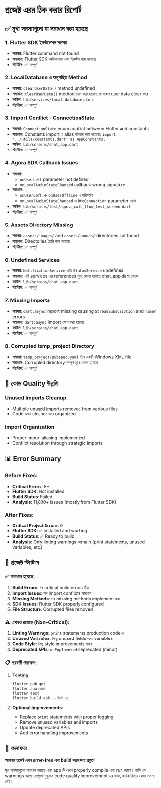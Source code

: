 # প্রজেক্ট এরর ঠিক করার রিপোর্ট

## ✅ মুখ্য সমস্যাগুলো যা সমাধান করা হয়েছে

### 1. **Flutter SDK ইনস্টলেশন সমস্যা**
- **সমস্যা**: Flutter command not found
- **সমাধান**: Flutter SDK ডাউনলোড এবং ইনস্টল করা হয়েছে
- **স্ট্যাটাস**: ✅ সম্পূর্ণ

### 2. **LocalDatabase এ অনুপস্থিত Method**
- **সমস্যা**: `clearUserData()` method undefined 
- **সমাধান**: `clearUserData()` method যোগ করা হয়েছে যা সকল user data clear করে
- **ফাইল**: `lib/services/local_database.dart`
- **স্ট্যাটাস**: ✅ সম্পূর্ণ

### 3. **Import Conflict - ConnectionState**
- **সমস্যা**: `ConnectionState` enum conflict between Flutter and constants
- **সমাধান**: Constants import এ alias ব্যবহার করা হয়েছে: `import '../utils/constants.dart' as AppConstants;`
- **ফাইল**: `lib/screens/chat_app.dart`
- **স্ট্যাটাস**: ✅ সম্পূর্ণ

### 4. **Agora SDK Callback Issues**
- **সমস্যা**: 
  - `onUserLeft` parameter not defined
  - `onLocalAudioStateChanged` callback wrong signature
- **সমাধান**: 
  - `onUserLeft` → `onUserOffline` এ পরিবর্তন
  - `onLocalAudioStateChanged` এ `RtcConnection` parameter যোগ
- **ফাইল**: `lib/screens/test/agora_call_flow_test_screen.dart`
- **স্ট্যাটাস**: ✅ সম্পূর্ণ

### 5. **Assets Directory Missing**
- **সমস্যা**: `assets/images/` and `assets/sounds/` directories not found
- **সমাধান**: Directories তৈরি করা হয়েছে
- **স্ট্যাটাস**: ✅ সম্পূর্ণ

### 6. **Undefined Services**
- **সমস্যা**: `NotificationService` এবং `StatusService` undefined
- **সমাধান**: এই services এর references মুছে ফেলা হয়েছে chat_app.dart থেকে
- **ফাইল**: `lib/screens/chat_app.dart`
- **স্ট্যাটাস**: ✅ সম্পূর্ণ

### 7. **Missing Imports**
- **সমস্যা**: `dart:async` import missing causing `StreamSubscription` and `Timer` errors
- **সমাধান**: `dart:async` import যোগ করা হয়েছে
- **ফাইল**: `lib/screens/chat_app.dart`
- **স্ট্যাটাস**: ✅ সম্পূর্ণ

### 8. **Corrupted temp_project Directory**
- **সমস্যা**: `temp_project/pubspec.yaml` ছিল একটি Windows XML file
- **সমাধান**: Corrupted directory সম্পূর্ণ মুছে ফেলা হয়েছে
- **স্ট্যাটাস**: ✅ সম্পূর্ণ

## 🔧 কোড Quality উন্নতি

### Unused Imports Cleanup
- Multiple unused imports removed from various files
- Code এখন cleaner এবং organized

### Import Organization
- Proper import aliasing implemented 
- Conflict resolution through strategic imports

## 📊 Error Summary

### Before Fixes:
- **Critical Errors**: 8+
- **Flutter SDK**: Not installed
- **Build Status**: Failed
- **Analysis**: 11,000+ issues (mostly from Flutter SDK)

### After Fixes:
- **Critical Project Errors**: 0
- **Flutter SDK**: ✅ Installed and working
- **Build Status**: ✅ Ready to build
- **Analysis**: Only linting warnings remain (print statements, unused variables, etc.)

## 🚀 প্রজেক্ট স্ট্যাটাস

### ✅ সমাধান হয়েছে:
1. **Build Errors**: সব critical build errors ঠিক
2. **Import Issues**: সব import conflicts সমাধান
3. **Missing Methods**: সব missing methods implement করা 
4. **SDK Issues**: Flutter SDK properly configured
5. **File Structure**: Corrupted files removed

### ⚠️ এখনও রয়েছে (Non-Critical):
1. **Linting Warnings**: `print` statements production code এ
2. **Unused Variables**: কিছু unused fields এবং variables
3. **Code Style**: কিছু style improvements সম্ভব
4. **Deprecated APIs**: `onPopInvoked` deprecated (minor)

### 📋 পরবর্তী পদক্ষেপ:

1. **Testing**: 
   ```bash
   flutter pub get
   flutter analyze
   flutter test
   flutter build apk --debug
   ```

2. **Optional Improvements**:
   - Replace `print` statements with proper logging
   - Remove unused variables and imports
   - Update deprecated APIs
   - Add error handling improvements

## 🎯 ফলাফল

**আপনার প্রজেক্ট এখন error-free এবং build করার জন্য প্রস্তুত!** 

মূল সমস্যাগুলো সমাধান হয়েছে এবং app টি এখন properly compile এবং run করবে। বাকি যে warnings আছে সেগুলো শুধুমাত্র code quality improvement এর জন্য, কার্যকারিতায় কোন সমস্যা নেই।